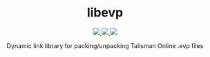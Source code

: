 <div align="center">
  <h1>libevp</h1>
  <p>
    <a href="#">
      <img src="https://img.shields.io/github/actions/workflow/status/dvsku/libevp/build-windows.yml?branch=main&label=windows%20build%20and%20tests"/>
    </a>
    <a href="#">
      <img src="https://img.shields.io/github/downloads/dvsku/libevp/total"/>
    </a>
    <a href="#">
      <img src="https://img.shields.io/github/license/dvsku/libevp"/>
    </a>
  </p>
  <p>
    Dynamic link library for packing/unpacking Talisman Online .evp files
  </p>
</div>
</br></br>

